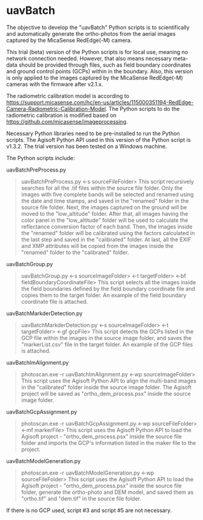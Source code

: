 # uavBatch
The objective to develop the "uavBatch" Python scripts is to scientifically and automatically generate the ortho-photos from the aerial images captured by the MicaSense RedEdge(-M) camera.

This trial (beta) version of the Python scripts is for local use, meaning no network connection needed. However, that also means necessary meta-data should be provided through files, such as field boundary coordinates and ground control points (GCPs) within in the boundary. Also, this version is only applied to the images captured by the MicaSense RedEdge(-M) cameras with the firmware after v2.1.x.

The radiometric calibration model is according to https://support.micasense.com/hc/en-us/articles/115000351194-RedEdge-Camera-Radiometric-Calibration-Model. The Python scripts to do the radiometric calibration is modified based on https://github.com/micasense/imageprocessing.

Necessary Python libraries need to be pre-installed to run the Python scripts. The Agisoft Python API used in this version of the Python script is v1.3.2. The trial version has been tested on a Windows machine.

The Python scripts include:

uavBatchPreProcess.py
> uavBatchPreProcess.py <-s sourceFileFolder>
This script recursively searches for all the .tif files within the source file folder. Only the images with five complete bands will be selected and renamed using the date and time stamps, and saved in the "renamed" folder in the source file folder. Next, the images captured on the ground will be moved to the "low_altitude" folder. After that, all images having the color panel in the "low_altitude" folder will be used to calculate the reflectance conversion factor of each band. Then, the images inside the "renamed" folder will be calibrated using the factors calculated in the last step and saved in the "calibrated" folder. At last, all the EXIF and XMP attributes will be copied from the images inside the "renamed" folder to the "calibrated" folder.

uavBatchGroup.py
> uavBatchGroup.py <-s sourceImageFolder> <-t targetFolder> <-bf fieldBoundaryCoordinateFile>
This script selects all the images inside the field boundaries defined by the field boundary coordinate file and copies them to the target folder. An example of the field boundary coordinate file is attached.

uavBatchMarkderDetection.py
> uavBatchMarkderDetection.py <-s sourceImageFolder> <-t targetFolder> <-gf gcpFile>
This script detects the GCPs listed in the GCP file within the images in the source image folder, and saves the "markerList.csv" file in the target folder. An example of the GCP files is attached.

uavBatchImAlignment.py
> photoscan.exe -r uavBatchImAlignment.py <-wp sourceImageFolder>
This script uses the Agisoft Python API to align the multi-band images in the "calibrated" folder inside the source image folder. The Agisoft project will be saved as "ortho_dem_process.psx" inside the source image folder.

uavBatchGcpAssignment.py
> photoscan.exe -r uavBatchGcpAssignment.py <-wp sourceFileFolder> <-mf markerFile>
This script uses the Agisoft Python API to load the Agisoft project - "ortho_dem_process.psx" inside the source file folder and imports the GCP's information listed in the maker file to the project.

uavBatchModelGeneration.py
> photoscan.exe -r uavBatchModelGeneration.py <-wp sourceFileFolder>
This script uses the Agisoft Python API to load the Agisoft project - "ortho_dem_process.psx" inside the source file folder, generate the ortho-photo and DEM model, and saved them as "ortho.tif" and "dem.tif" in the source file folder.

If there is no GCP used, script #3 and script #5 are not necessary.
